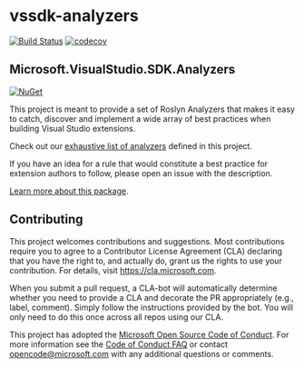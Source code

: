 # vssdk-analyzers

[![Build Status](https://dev.azure.com/azure-public/vside/_apis/build/status/vssdk-analyzers)](https://dev.azure.com/azure-public/vside/_build/latest?definitionId=14)
[![codecov](https://codecov.io/gh/microsoft/vssdk-analyzers/branch/main/graph/badge.svg)](https://codecov.io/gh/microsoft/vssdk-analyzers)

## Microsoft.VisualStudio.SDK.Analyzers

[![NuGet](https://img.shields.io/nuget/v/Microsoft.VisualStudio.SDK.Analyzers.svg)](https://nuget.org/packages/Microsoft.VisualStudio.SDK.Analyzers)

This project is meant to provide a set of Roslyn Analyzers that makes it easy to catch, discover and implement a wide array of best practices when building Visual Studio extensions.

Check out our [exhaustive list of analyzers](doc/index.md) defined in this project.

If you have an idea for a rule that would constitute a best practice for extension authors to follow, please open an issue with the description.

[Learn more about this package](src/Microsoft.VisualStudio.SDK.Analyzers.CodeFixes/README.md).

## Contributing

This project welcomes contributions and suggestions.  Most contributions require you to agree to a
Contributor License Agreement (CLA) declaring that you have the right to, and actually do, grant us
the rights to use your contribution. For details, visit https://cla.microsoft.com.

When you submit a pull request, a CLA-bot will automatically determine whether you need to provide
a CLA and decorate the PR appropriately (e.g., label, comment). Simply follow the instructions
provided by the bot. You will only need to do this once across all repos using our CLA.

This project has adopted the [Microsoft Open Source Code of Conduct](https://opensource.microsoft.com/codeofconduct/).
For more information see the [Code of Conduct FAQ](https://opensource.microsoft.com/codeofconduct/faq/) or
contact [opencode@microsoft.com](mailto:opencode@microsoft.com) with any additional questions or comments.
